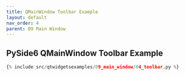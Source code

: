 ```yaml
---
title: QMainWindow Toolbar Example
layout: default
nav_order: 4
parent: 09 Main Window
---
```


## PySide6 QMainWindow Toolbar Example

```python
{% include src/qtwidgetsexamples/09_main_window/04_toolbar.py %}
```